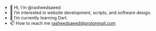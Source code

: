 - 👋 Hi, I’m @rasheedsaeed
- 👀 I’m interested in website development, scripts, and software design.
- 🌱 I’m currently learning Dart.
- 📫 How to reach me rasheedsaeed@protonmail.com

<!---
rasheedsaeed/rasheedsaeed is a ✨ special ✨ repository because its `README.md` (this file) appears on your GitHub profile.
You can click the Preview link to take a look at your changes.
--->
